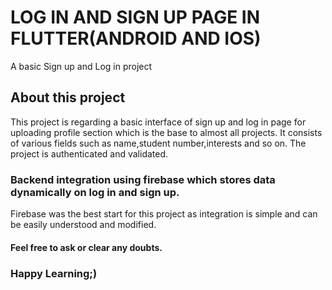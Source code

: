 # LOG IN AND SIGN UP PAGE IN FLUTTER(ANDROID AND IOS)

A basic Sign up and Log in project 

## About this project

This project is regarding a basic interface of sign up and log in page for uploading profile section which is the base to almost all projects.
It consists of various fields such as name,student number,interests and so on.
The project is authenticated and validated.

### Backend integration using firebase which stores data dynamically on log in and sign up.
Firebase was the best start for this project as integration is simple and can be easily understood and modified.


#### Feel free to ask or clear any doubts.
### Happy Learning;)
